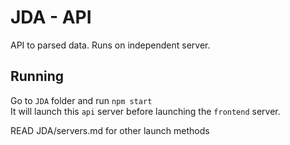 # JDA - API

API to parsed data. 
Runs on independent server.

## Running

Go to `JDA` folder and run `npm start` <br/>
It will launch this `api` server before launching the `frontend` server.

READ JDA/servers.md for other launch methods
